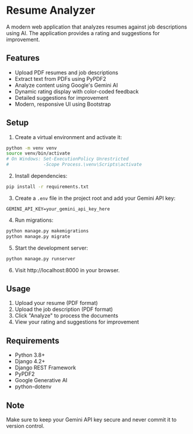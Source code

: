# Resume Analyzer

A modern web application that analyzes resumes against job descriptions using AI. The application provides a rating and suggestions for improvement.

## Features

- Upload PDF resumes and job descriptions
- Extract text from PDFs using PyPDF2
- Analyze content using Google's Gemini AI
- Dynamic rating display with color-coded feedback
- Detailed suggestions for improvement
- Modern, responsive UI using Bootstrap

## Setup

1. Create a virtual environment and activate it:
```bash
python -m venv venv
source venv/bin/activate  
# On Windows: Set-ExecutionPolicy Unrestricted
#             -Scope Process.\venv\Scripts\activate
```

2. Install dependencies:
```bash
pip install -r requirements.txt
```

3. Create a `.env` file in the project root and add your Gemini API key:
```
GEMINI_API_KEY=your_gemini_api_key_here
```

4. Run migrations:
```bash
python manage.py makemigrations
python manage.py migrate
```

5. Start the development server:
```bash
python manage.py runserver
```

6. Visit http://localhost:8000 in your browser.

## Usage

1. Upload your resume (PDF format)
2. Upload the job description (PDF format)
3. Click "Analyze" to process the documents
4. View your rating and suggestions for improvement

## Requirements

- Python 3.8+
- Django 4.2+
- Django REST Framework
- PyPDF2
- Google Generative AI
- python-dotenv

## Note

Make sure to keep your Gemini API key secure and never commit it to version control. 

